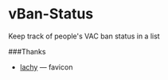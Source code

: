 vBan-Status
===========

Keep track of people's VAC ban status in a list

###Thanks
 - [lachy](http://www.reddit.com/user/lachy) &mdash; favicon
